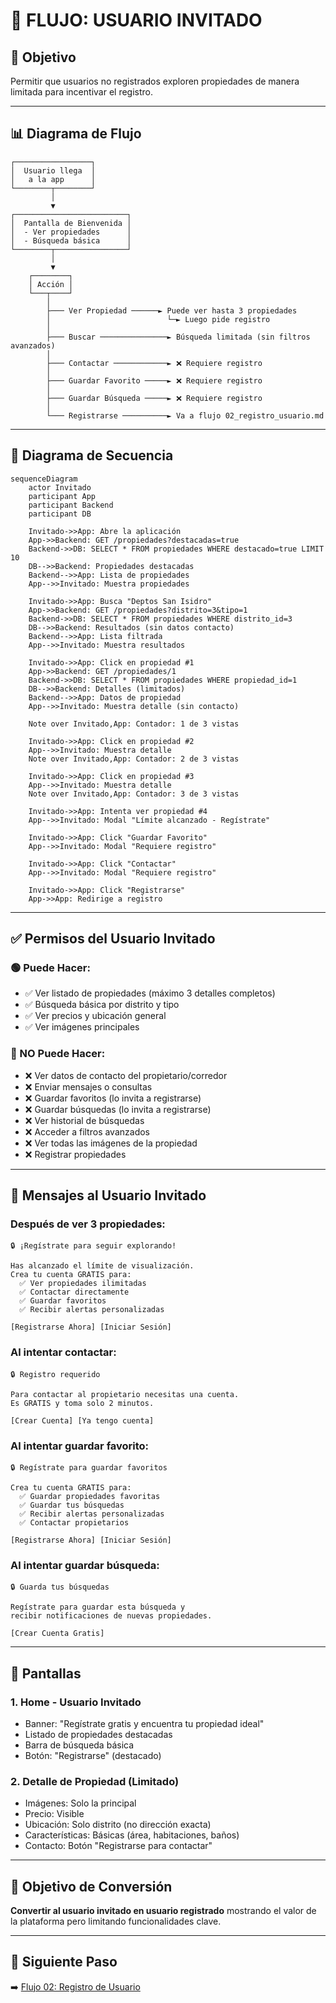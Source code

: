 # 👤 FLUJO: USUARIO INVITADO

## 🎯 Objetivo
Permitir que usuarios no registrados exploren propiedades de manera limitada para incentivar el registro.

---

## 📊 Diagrama de Flujo

```
┌─────────────────┐
│  Usuario llega  │
│   a la app      │
└────────┬────────┘
         │
         ▼
┌─────────────────────────┐
│  Pantalla de Bienvenida │
│  - Ver propiedades      │
│  - Búsqueda básica      │
└────────┬────────────────┘
         │
         ▼
    ┌────────┐
    │ Acción │
    └───┬────┘
        │
        ├─── Ver Propiedad ──────► Puede ver hasta 3 propiedades
        │                          └─► Luego pide registro
        │
        ├─── Buscar ───────────────► Búsqueda limitada (sin filtros avanzados)
        │
        ├─── Contactar ────────────► ❌ Requiere registro
        │
        ├─── Guardar Favorito ─────► ❌ Requiere registro
        │
        ├─── Guardar Búsqueda ─────► ❌ Requiere registro
        │
        └─── Registrarse ──────────► Va a flujo 02_registro_usuario.md
```

---

## 🔄 Diagrama de Secuencia

```mermaid
sequenceDiagram
    actor Invitado
    participant App
    participant Backend
    participant DB

    Invitado->>App: Abre la aplicación
    App->>Backend: GET /propiedades?destacadas=true
    Backend->>DB: SELECT * FROM propiedades WHERE destacado=true LIMIT 10
    DB-->>Backend: Propiedades destacadas
    Backend-->>App: Lista de propiedades
    App-->>Invitado: Muestra propiedades

    Invitado->>App: Busca "Deptos San Isidro"
    App->>Backend: GET /propiedades?distrito=3&tipo=1
    Backend->>DB: SELECT * FROM propiedades WHERE distrito_id=3
    DB-->>Backend: Resultados (sin datos contacto)
    Backend-->>App: Lista filtrada
    App-->>Invitado: Muestra resultados

    Invitado->>App: Click en propiedad #1
    App->>Backend: GET /propiedades/1
    Backend->>DB: SELECT * FROM propiedades WHERE propiedad_id=1
    DB-->>Backend: Detalles (limitados)
    Backend-->>App: Datos de propiedad
    App-->>Invitado: Muestra detalle (sin contacto)

    Note over Invitado,App: Contador: 1 de 3 vistas

    Invitado->>App: Click en propiedad #2
    App-->>Invitado: Muestra detalle
    Note over Invitado,App: Contador: 2 de 3 vistas

    Invitado->>App: Click en propiedad #3
    App-->>Invitado: Muestra detalle
    Note over Invitado,App: Contador: 3 de 3 vistas

    Invitado->>App: Intenta ver propiedad #4
    App-->>Invitado: Modal "Límite alcanzado - Regístrate"

    Invitado->>App: Click "Guardar Favorito"
    App-->>Invitado: Modal "Requiere registro"

    Invitado->>App: Click "Contactar"
    App-->>Invitado: Modal "Requiere registro"

    Invitado->>App: Click "Registrarse"
    App->>App: Redirige a registro
```

---

## ✅ Permisos del Usuario Invitado

### 🟢 Puede Hacer:
- ✅ Ver listado de propiedades (máximo 3 detalles completos)
- ✅ Búsqueda básica por distrito y tipo
- ✅ Ver precios y ubicación general
- ✅ Ver imágenes principales

### 🔴 NO Puede Hacer:
- ❌ Ver datos de contacto del propietario/corredor
- ❌ Enviar mensajes o consultas
- ❌ Guardar favoritos (lo invita a registrarse)
- ❌ Guardar búsquedas (lo invita a registrarse)
- ❌ Ver historial de búsquedas
- ❌ Acceder a filtros avanzados
- ❌ Ver todas las imágenes de la propiedad
- ❌ Registrar propiedades

---

## 🔔 Mensajes al Usuario Invitado

### Después de ver 3 propiedades:
```
🔒 ¡Regístrate para seguir explorando!

Has alcanzado el límite de visualización.
Crea tu cuenta GRATIS para:
  ✅ Ver propiedades ilimitadas
  ✅ Contactar directamente
  ✅ Guardar favoritos
  ✅ Recibir alertas personalizadas

[Registrarse Ahora] [Iniciar Sesión]
```

### Al intentar contactar:
```
🔒 Registro requerido

Para contactar al propietario necesitas una cuenta.
Es GRATIS y toma solo 2 minutos.

[Crear Cuenta] [Ya tengo cuenta]
```

### Al intentar guardar favorito:
```
🔒 Regístrate para guardar favoritos

Crea tu cuenta GRATIS para:
  ✅ Guardar propiedades favoritas
  ✅ Guardar tus búsquedas
  ✅ Recibir alertas personalizadas
  ✅ Contactar propietarios

[Registrarse Ahora] [Iniciar Sesión]
```

### Al intentar guardar búsqueda:
```
🔒 Guarda tus búsquedas

Regístrate para guardar esta búsqueda y
recibir notificaciones de nuevas propiedades.

[Crear Cuenta Gratis]
```

---

## 📱 Pantallas

### 1. Home - Usuario Invitado
- Banner: "Regístrate gratis y encuentra tu propiedad ideal"
- Listado de propiedades destacadas
- Barra de búsqueda básica
- Botón: "Registrarse" (destacado)

### 2. Detalle de Propiedad (Limitado)
- Imágenes: Solo la principal
- Precio: Visible
- Ubicación: Solo distrito (no dirección exacta)
- Características: Básicas (área, habitaciones, baños)
- Contacto: Botón "Registrarse para contactar"

---

## 🎯 Objetivo de Conversión
**Convertir al usuario invitado en usuario registrado** mostrando el valor de la plataforma pero limitando funcionalidades clave.

---

## 🔄 Siguiente Paso
➡️ [Flujo 02: Registro de Usuario](./02_registro_usuario.md)
